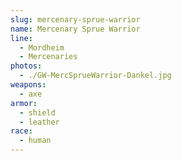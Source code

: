 ```yaml
---
slug: mercenary-sprue-warrior
name: Mercenary Sprue Warrior
line:
  - Mordheim
  - Mercenaries
photos:
  - ./GW-MercSprueWarrior-Dankel.jpg
weapons:
  - axe
armor:
  - shield
  - leather
race:
  - human
---
```


